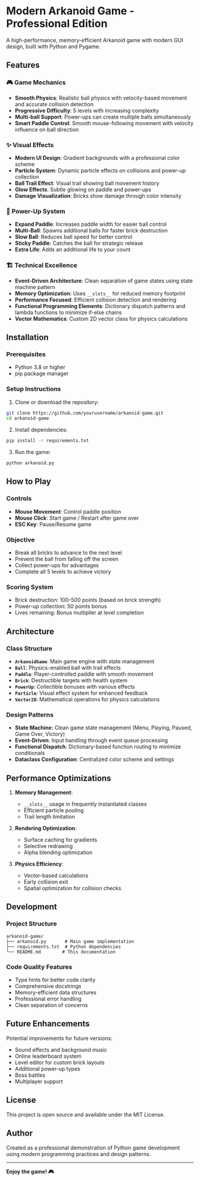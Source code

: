 # Modern Arkanoid Game - Professional Edition

A high-performance, memory-efficient Arkanoid game with modern GUI design, built with Python and Pygame.

## Features

### 🎮 Game Mechanics
- **Smooth Physics**: Realistic ball physics with velocity-based movement and accurate collision detection
- **Progressive Difficulty**: 5 levels with increasing complexity
- **Multi-ball Support**: Power-ups can create multiple balls simultaneously
- **Smart Paddle Control**: Smooth mouse-following movement with velocity influence on ball direction

### ✨ Visual Effects
- **Modern UI Design**: Gradient backgrounds with a professional color scheme
- **Particle System**: Dynamic particle effects on collisions and power-up collection
- **Ball Trail Effect**: Visual trail showing ball movement history
- **Glow Effects**: Subtle glowing on paddle and power-ups
- **Damage Visualization**: Bricks show damage through color intensity

### 🎁 Power-Up System
- **Expand Paddle**: Increases paddle width for easier ball control
- **Multi-Ball**: Spawns additional balls for faster brick destruction
- **Slow Ball**: Reduces ball speed for better control
- **Sticky Paddle**: Catches the ball for strategic release
- **Extra Life**: Adds an additional life to your count

### 🏗️ Technical Excellence
- **Event-Driven Architecture**: Clean separation of game states using state machine pattern
- **Memory Optimization**: Uses `__slots__` for reduced memory footprint
- **Performance Focused**: Efficient collision detection and rendering
- **Functional Programming Elements**: Dictionary dispatch patterns and lambda functions to minimize if-else chains
- **Vector Mathematics**: Custom 2D vector class for physics calculations

## Installation

### Prerequisites
- Python 3.8 or higher
- pip package manager

### Setup Instructions

1. Clone or download the repository:
```bash
git clone https://github.com/yourusername/arkanoid-game.git
cd arkanoid-game
```

2. Install dependencies:
```bash
pip install -r requirements.txt
```

3. Run the game:
```bash
python arkanoid.py
```

## How to Play

### Controls
- **Mouse Movement**: Control paddle position
- **Mouse Click**: Start game / Restart after game over
- **ESC Key**: Pause/Resume game

### Objective
- Break all bricks to advance to the next level
- Prevent the ball from falling off the screen
- Collect power-ups for advantages
- Complete all 5 levels to achieve victory

### Scoring System
- Brick destruction: 100-500 points (based on brick strength)
- Power-up collection: 50 points bonus
- Lives remaining: Bonus multiplier at level completion

## Architecture

### Class Structure
- **`ArkanoidGame`**: Main game engine with state management
- **`Ball`**: Physics-enabled ball with trail effects
- **`Paddle`**: Player-controlled paddle with smooth movement
- **`Brick`**: Destructible targets with health system
- **`PowerUp`**: Collectible bonuses with various effects
- **`Particle`**: Visual effect system for enhanced feedback
- **`Vector2D`**: Mathematical operations for physics calculations

### Design Patterns
- **State Machine**: Clean game state management (Menu, Playing, Paused, Game Over, Victory)
- **Event-Driven**: Input handling through event queue processing
- **Functional Dispatch**: Dictionary-based function routing to minimize conditionals
- **Dataclass Configuration**: Centralized color scheme and settings

## Performance Optimizations

1. **Memory Management**:
   - `__slots__` usage in frequently instantiated classes
   - Efficient particle pooling
   - Trail length limitation

2. **Rendering Optimization**:
   - Surface caching for gradients
   - Selective redrawing
   - Alpha blending optimization

3. **Physics Efficiency**:
   - Vector-based calculations
   - Early collision exit
   - Spatial optimization for collision checks

## Development

### Project Structure
```
arkanoid-game/
├── arkanoid.py       # Main game implementation
├── requirements.txt  # Python dependencies
└── README.md        # This documentation
```

### Code Quality Features
- Type hints for better code clarity
- Comprehensive docstrings
- Memory-efficient data structures
- Professional error handling
- Clean separation of concerns

## Future Enhancements

Potential improvements for future versions:
- Sound effects and background music
- Online leaderboard system
- Level editor for custom brick layouts
- Additional power-up types
- Boss battles
- Multiplayer support

## License

This project is open source and available under the MIT License.

## Author

Created as a professional demonstration of Python game development using modern programming practices and design patterns.

---

**Enjoy the game! 🎮**
